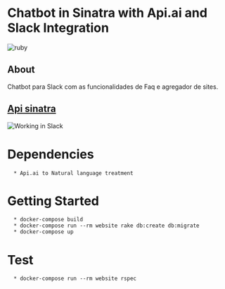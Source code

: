 Chatbot in Sinatra with Api.ai and Slack Integration
===================

![ruby](https://img.shields.io/badge/Ruby-2.4.1-red.svg)

## About

Chatbot para Slack com as funcionalidades de Faq e agregador de sites.

## [Api sinatra](https://crystian-app2-chatbot.herokuapp.com/sinatra)

![Working in Slack](https://raw.githubusercontent.com/crystianyamakawasinatra_chatbot/tree/master/public/use_in_slack.png)



# Dependencies
```
  * Api.ai to Natural language treatment
```

# Getting Started
```
  * docker-compose build
  * docker-compose run --rm website rake db:create db:migrate
  * docker-compose up
```

# Test
```
  * docker-compose run --rm website rspec
```
